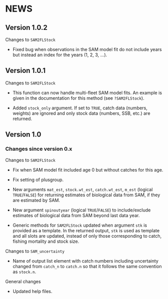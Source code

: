 NEWS
================

## Version 1.0.2

Changes to `SAM2FLStock`

-   Fixed bug when observations in the SAM model fit do not include
    years but instead an index for the years (1, 2, 3, …).

## Version 1.0.1

Changes to `SAM2FLStock`

-   This function can now handle multi-fleet SAM model fits. An example
    is given in the documentation for this method (see `?SAM2FLStock`).

-   Added `stock_only` argument. If set to `TRUE`, catch data (numbers,
    weights) are ignored and only stock data (numbers, SSB, etc.) are
    returned.

## Version 1.0

### Changes since version 0.x

Changes to `SAM2FLStock`

-   Fix when SAM model fit included age 0 but without catches for this
    age.

-   Fix setting of plusgroup.

-   New arguments `mat_est`, `stock.wt_est`, `catch.wt_est`, `m_est`
    (logical `TRUE`/`FALSE`) for returning estimates of biological data
    from SAM, if they are estimated by SAM.

-   New argument `spinoutyear` (logical `TRUE`/`FALSE`) to
    include/exclude estimates of biological data from SAM beyond last
    data year.

-   Generic methods for `SAM2FLStock` updated when argument `stk` is
    provided as a template. In the returned output, `stk` is used as
    template and all slots are updated, instead of only those
    corresponding to catch, fishing mortality and stock size.

Changes to `SAM_uncertainty`

-   Name of output list element with catch numbers including uncertainty
    changed from `catch_n` to `catch.n` so that it follows the same
    convention as `stock.n`.

General changes

-   Updated help files.
